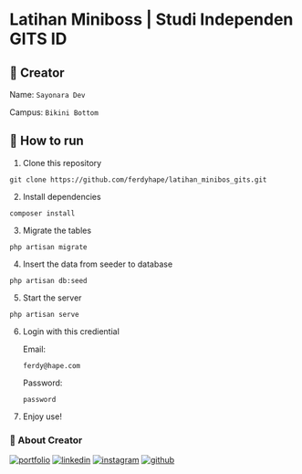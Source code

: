 # Latihan Miniboss | Studi Independen GITS ID

## :man: Creator
Name: ``` Sayonara Dev ```

Campus: ``` Bikini Bottom ```

## :open_book: How to run
1. Clone this repository
```
git clone https://github.com/ferdyhape/latihan_minibos_gits.git
```
2. Install dependencies
```
composer install
```
3. Migrate the tables
```
php artisan migrate
```

4. Insert the data from seeder to database
```
php artisan db:seed
```

5. Start the server
```
php artisan serve
```

6. Login with this crediential

    Email: 
    ```
    ferdy@hape.com
    ```

    Password: 
    ```
    password
    ```
    
7. Enjoy use!
    
### :link: About Creator
[![portfolio](https://img.shields.io/badge/my_portfolio-000?style=for-the-badge&logo=ko-fi&logoColor=white)](https://www.ferdyhape.site/)
[![linkedin](https://img.shields.io/badge/linkedin-0A66C2?style=for-the-badge&logo=linkedin&logoColor=white)](https://www.linkedin.com/in/ferdy-hahan-pradana)
[![instagram](https://img.shields.io/badge/instagram-833AB4?style=for-the-badge&logo=instagram&logoColor=white)](https://instagram.com/ferdyhape)
[![github](https://img.shields.io/badge/github-333?style=for-the-badge&logo=github&logoColor=white)](https://github.com/ferdyhape)
